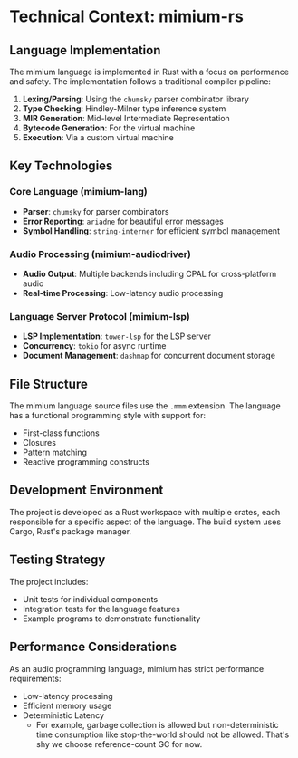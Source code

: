 # Technical Context: mimium-rs

## Language Implementation

The mimium language is implemented in Rust with a focus on performance and safety. The implementation follows a traditional compiler pipeline:

1. **Lexing/Parsing**: Using the `chumsky` parser combinator library
2. **Type Checking**: Hindley-Milner type inference system
3. **MIR Generation**: Mid-level Intermediate Representation
4. **Bytecode Generation**: For the virtual machine
5. **Execution**: Via a custom virtual machine

## Key Technologies

### Core Language (mimium-lang)

- **Parser**: `chumsky` for parser combinators
- **Error Reporting**: `ariadne` for beautiful error messages
- **Symbol Handling**: `string-interner` for efficient symbol management

### Audio Processing (mimium-audiodriver)

- **Audio Output**: Multiple backends including CPAL for cross-platform audio
- **Real-time Processing**: Low-latency audio processing

### Language Server Protocol (mimium-lsp)

- **LSP Implementation**: `tower-lsp` for the LSP server
- **Concurrency**: `tokio` for async runtime
- **Document Management**: `dashmap` for concurrent document storage

## File Structure

The mimium language source files use the `.mmm` extension. The language has a functional programming style with support for:

- First-class functions
- Closures
- Pattern matching
- Reactive programming constructs

## Development Environment

The project is developed as a Rust workspace with multiple crates, each responsible for a specific aspect of the language. The build system uses Cargo, Rust's package manager.

## Testing Strategy

The project includes:

- Unit tests for individual components
- Integration tests for the language features
- Example programs to demonstrate functionality

## Performance Considerations

As an audio programming language, mimium has strict performance requirements:

- Low-latency processing
- Efficient memory usage
- Deterministic Latency
    - For example, garbage collection is allowed but non-deterministic time consumption like stop-the-world should not be allowed. That's shy we choose reference-count GC for now.
